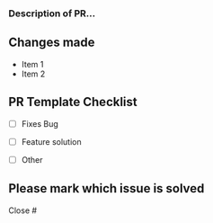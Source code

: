 <!-- 
Explain the benefit of this pull request
You can erase any parts of this template not applicable to your Pull Request. 
-->

### Description of PR...

## Changes made
- Item 1
- Item 2


## PR Template Checklist

- [ ] Fixes Bug
- [ ] Feature solution
- [ ] Other


## Please mark which issue is solved
<!-- Type numbers directly after the #, it will show the issues with that number -->

Close #
